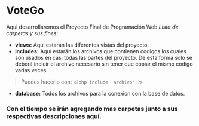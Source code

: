 # VoteGo
Aqui desarrollaremos el Proyecto Final de Programación Web
*Lista de carpetas y sus fines:*
* **views:** 
Aqui estarán las diferentes vistas del proyecto.
* **includes:**
Aquí estarán los archivos que contienen codigos los cuales son usados en casi todas las partes del proyecto. De esta forma solo se deberá incluir el archivo necesario sin tener que copiar el mismo codigo varias veces.
>Puedes hacerlo con: `<?php include 'archivo';?>`
* **database:**
Todos los archivos para la conexion con la base de datos.


### Con el tiempo se irán agregando mas carpetas junto a sus respectivas descripciones aquí.
